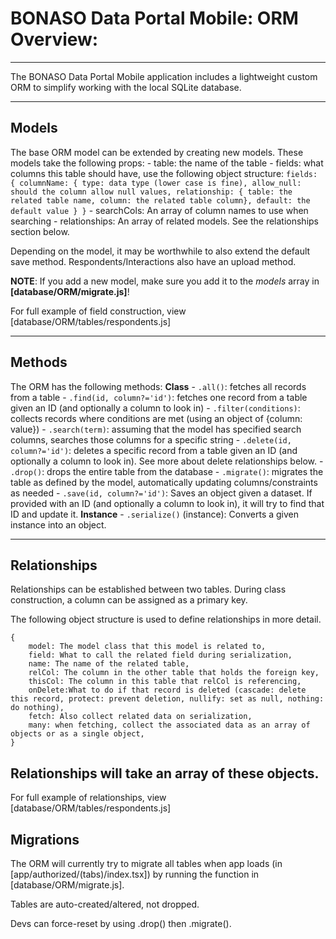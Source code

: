 # BONASO Data Portal Mobile: ORM Overview:

---

The BONASO Data Portal Mobile application includes a lightweight custom ORM to simplify working with the local SQLite database.

---

## Models
The base ORM model can be extended by creating new models. These models take the following props:
    - table: the name of the table
    - fields: what columns this table should have, use the following object structure:
        ```
        fields: {
            columnName: {
                type: data type (lower case is fine),
                allow_null: should the column allow null values,
                relationship: { table: the related table name, column: the related table column},
                default: the default value
            }
        }
        ```
    - searchCols: An array of column names to use when searching
    - relationships: An array of related models. See the relationships section below.
    
Depending on the model, it may be worthwhile to also extend the default save method. Respondents/Interactions also have an upload method. 

**NOTE**: If you add a new model, make sure you add it to the *models* array in **[database/ORM/migrate.js]**!

For full example of field construction, view [database/ORM/tables/respondents.js]

---

## Methods
The ORM has the following methods:
**Class**
    - `.all()`: fetches all records from a table
    - `.find(id, column?='id')`: fetches one record from a table given an ID (and optionally a column to look in)
    - `.filter(conditions)`: collects records where conditions are met (using an object of {column: value})
    - `.search(term)`: assuming that the model has specified search columns, searches those columns for a specific string
    - `.delete(id, column?='id')`: deletes a specific record from a table given an ID (and optionally a column to look in). See more about delete relationships below.
    - `.drop()`: drops the entire table from the database
    - `.migrate()`: migrates the table as defined by the model, automatically updating columns/constraints as needed
    - `.save(id, column?='id')`: Saves an object given a dataset. If provided with an ID (and optionally a column to look in), it will try to find that ID and update it.
**Instance**
    - `.serialize()` (instance): Converts a given instance into an object.
     

---

## Relationships
Relationships can be established between two tables. During class construction, a column can be assigned as a primary key. 

The following object structure is used to define relationships in more detail.
```
{
    model: The model class that this model is related to,
    field: What to call the related field during serialization,
    name: The name of the related table,
    relCol: The column in the other table that holds the foreign key,
    thisCol: The column in this table that relCol is referencing,
    onDelete:What to do if that record is deleted (cascade: delete this record, protect: prevent deletion, nullify: set as null, nothing: do nothing),
    fetch: Also collect related data on serialization,
    many: when fetching, collect the associated data as an array of objects or as a single object,
}
```

Relationships will take an array of these objects. 
---

For full example of relationships, view [database/ORM/tables/respondents.js]

## Migrations
The ORM will currently try to migrate all tables when app loads (in [app/authorized/(tabs)/index.tsx]) by running the function in [database/ORM/migrate.js].

Tables are auto-created/altered, not dropped.

Devs can force-reset by using .drop() then .migrate().

